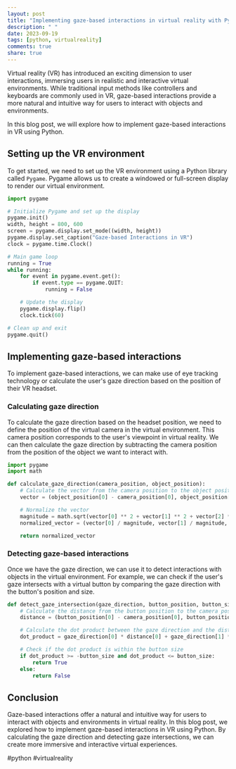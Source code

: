 ```yaml
---
layout: post
title: "Implementing gaze-based interactions in virtual reality with Python"
description: " "
date: 2023-09-19
tags: [python, virtualreality]
comments: true
share: true
---
```


Virtual reality (VR) has introduced an exciting dimension to user interactions, immersing users in realistic and interactive virtual environments. While traditional input methods like controllers and keyboards are commonly used in VR, gaze-based interactions provide a more natural and intuitive way for users to interact with objects and environments.

In this blog post, we will explore how to implement gaze-based interactions in VR using Python. 

## Setting up the VR environment

To get started, we need to set up the VR environment using a Python library called `Pygame`. Pygame allows us to create a windowed or full-screen display to render our virtual environment.

```python
import pygame

# Initialize Pygame and set up the display
pygame.init()
width, height = 800, 600
screen = pygame.display.set_mode((width, height))
pygame.display.set_caption("Gaze-based Interactions in VR")
clock = pygame.time.Clock()

# Main game loop
running = True
while running:
    for event in pygame.event.get():
        if event.type == pygame.QUIT:
            running = False

    # Update the display
    pygame.display.flip()
    clock.tick(60)

# Clean up and exit
pygame.quit()
```

## Implementing gaze-based interactions

To implement gaze-based interactions, we can make use of eye tracking technology or calculate the user's gaze direction based on the position of their VR headset.

### Calculating gaze direction

To calculate the gaze direction based on the headset position, we need to define the position of the virtual camera in the virtual environment. This camera position corresponds to the user's viewpoint in virtual reality. We can then calculate the gaze direction by subtracting the camera position from the position of the object we want to interact with.

```python
import pygame
import math

def calculate_gaze_direction(camera_position, object_position):
    # Calculate the vector from the camera position to the object position
    vector = (object_position[0] - camera_position[0], object_position[1] - camera_position[1], object_position[2] - camera_position[2])

    # Normalize the vector
    magnitude = math.sqrt(vector[0] ** 2 + vector[1] ** 2 + vector[2] ** 2)
    normalized_vector = (vector[0] / magnitude, vector[1] / magnitude, vector[2] / magnitude)

    return normalized_vector
```

### Detecting gaze-based interactions

Once we have the gaze direction, we can use it to detect interactions with objects in the virtual environment. For example, we can check if the user's gaze intersects with a virtual button by comparing the gaze direction with the button's position and size.

```python
def detect_gaze_intersection(gaze_direction, button_position, button_size):
    # Calculate the distance from the button position to the camera position
    distance = (button_position[0] - camera_position[0], button_position[1] - camera_position[1], button_position[2] - camera_position[2])

    # Calculate the dot product between the gaze direction and the distance vector
    dot_product = gaze_direction[0] * distance[0] + gaze_direction[1] * distance[1] + gaze_direction[2] * distance[2]

    # Check if the dot product is within the button size
    if dot_product >= -button_size and dot_product <= button_size:
        return True
    else:
        return False
```

## Conclusion

Gaze-based interactions offer a natural and intuitive way for users to interact with objects and environments in virtual reality. In this blog post, we explored how to implement gaze-based interactions in VR using Python. By calculating the gaze direction and detecting gaze intersections, we can create more immersive and interactive virtual experiences.

#python #virtualreality